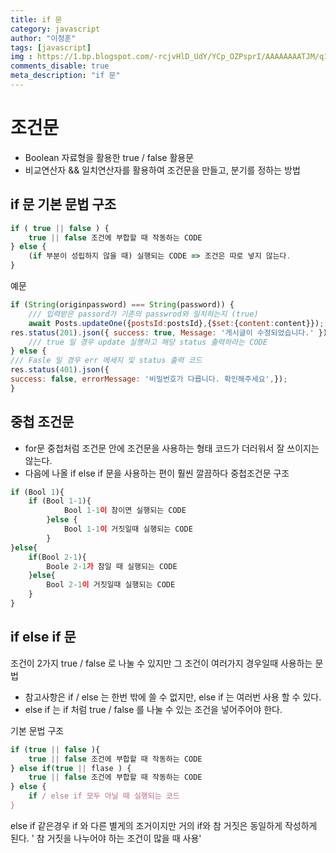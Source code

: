 ```yaml
---
title: if 문
category: javascript
author: "이정훈"
tags: [javascript]
img : https://1.bp.blogspot.com/-rcjvHlD_UdY/YCp_OZPsprI/AAAAAAAATJM/q1FkJzVNQuQpnllIHAVW2GEtvVgsqNJhACLcBGAsYHQ/s2048/Heading%2Bwith%2BWords%2BWhite.png
comments_disable: true
meta_description: "if 문"
---
```


# 조건문
- Boolean 자료형을 활용한 true / false 활용문
- 비교연산자 && 일치연산자를 활용하여 조건문을 만들고, 분기를 정하는 방법

## if 문 기본 문법 구조

```JavaScript
if ( true || false ) {
	true || false 조건에 부합할 때 작동하는 CODE
} else {
	(if 부분이 성립하지 않을 때) 실행되는 CODE => 조건은 따로 넣지 않는다.
}
```

예문

```JavaScript
if (String(originpassword) === String(password)) {
	/// 입력받은 passord가 기존의 passwrod와 일치하는지 (true)
	await Posts.updateOne({postsId:postsId},{$set:{content:content}});
res.status(201).json({ success: true, Message: '게시글이 수정되었습니다.' });
	/// true 일 경우 update 실행하고 해당 status 출력하라는 CODE
} else {
/// Fasle 일 경우 err 메세지 및 status 출력 코드
res.status(401).json({
success: false, errorMessage: '비밀번호가 다릅니다. 확인해주세요',});
}
```

## 중첩 조건문 
- for문 중첩처럼 조건문 안에 조건문을 사용하는 형태 코드가 더러워서 잘 쓰이지는 않는다.
- 다음에 나올 if else if 문을 사용하는 편이 훨씬 깔끔하다
중첩조건문 구조
```JavaScript
if (Bool 1){
	if (Bool 1-1){
			Bool 1-1이 참이면 실행되는 CODE
		}else {
			Bool 1-1이 거짓일때 실행되는 CODE
		}
}else{
	if(Bool 2-1){
		Boole 2-1가 참일 때 실행되는 CODE
	}else{
		Bool 2-1이 거짓일때 실행되는 CODE
	}
}
```

## if else if 문  

조건이 2가지 true / false 로 나눌 수 있지만 그 조건이 여러가지 경우일때 사용하는 문법
 - 참고사항은 if / else 는 한번 밖에 쓸 수 없지만, else if 는 여러번 사용 할 수 있다.
 - else if 는 if 처럼 true / false 를 나눌 수 있는 조건을 넣어주어야 한다.

기본 문법 구조
```javaScript
if (true || false ){
	true || false 조건에 부합할 때 작동하는 CODE
} else if(true || flase ) {
	true || false 조건에 부합할 때 작동하는 CODE
} else {
	if / else if 모두 아닐 때 실행되는 코드
}
```

else if 같은경우 if 와 다른 별게의 조거이지만 거의 if와 참 거짓은 동일하게 작성하게 된다.
' 참 거짓을 나누어야 하는 조건이 많을 때 사용'
